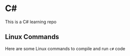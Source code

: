 # C#

This is a C# learning repo


## Linux Commands

Here are some Linux commands to compile and run `c#` code
